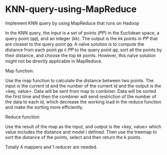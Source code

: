 # KNN-query-using-MapReduce
Implement KNN query by using MapReduce that runs on Hadoop

In the KNN query, the input is a set of points (𝑃𝑃) in the Euclidean space, a query point (𝑞𝑞), and an integer (𝑘𝑘). The output is the 𝑘𝑘 points in 𝑃𝑃 that are closest to the query point 𝑞𝑞. A naïve solution is to compute the distance from each point 𝑝𝑝 ∈ 𝑃𝑃 to the query point 𝑞𝑞, sort all the points by their distance, and choose the top 𝑘𝑘 points. However, this naïve solution might not be directly applicable in MapReduce.

Map function:

Use the map function to calculate the distance between two points.
The input is the current id and the number of the current id and the output is the <key, value>. Data will be sent from map to combiner. Data will be sorted the first time and then the combiner will send restriction of the number of the data to each id, which decrease the working load in the reduce function and make the sorting more efficiently.

Reduce function:

Use the result of the map as the input, and output is the <key, value> which value includes the distance and model I defined. Then use the treemap to sort the distance of the points, select and then return the k points.

Totally 4 mappers and 1 reducer are needed.
